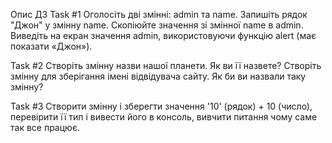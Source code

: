 Опис ДЗ 
Task #1
Оголосіть дві змінні: admin та name.
Запишіть рядок "Джон" у змінну name.
Скопіюйте значення зі змінної name в admin.
Виведіть на екран значення admin, використовуючи функцію alert (має показати «Джон»).

Task #2
Створіть змінну назви нашої планети. Як ви її назвете?
Створіть змінну для зберігання імені відвідувача сайту. Як би ви назвали таку змінну?

Task #3
Створити змінну і зберегти значення '10' (рядок) + 10 (число), перевірити її тип і вивести його в консоль, вивчити питання чому саме так все працює.